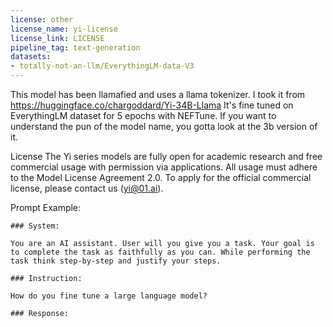 ```yaml
---
license: other
license_name: yi-license
license_link: LICENSE
pipeline_tag: text-generation
datasets:
- totally-not-an-llm/EverythingLM-data-V3
---
```


This model has been llamafied and uses a llama tokenizer. I took it from https://huggingface.co/chargoddard/Yi-34B-Llama
It's fine tuned on EverythingLM dataset for 5 epochs with NEFTune. If you want to understand the pun of the model name, you gotta look at the 3b version of it. 

License
The Yi series models are fully open for academic research and free commercial usage with permission via applications. All usage must adhere to the Model License Agreement 2.0. To apply for the official commercial license, please contact us (yi@01.ai).


Prompt Example:
```
### System:

You are an AI assistant. User will you give you a task. Your goal is to complete the task as faithfully as you can. While performing the task think step-by-step and justify your steps.

### Instruction: 

How do you fine tune a large language model? 

### Response:
```